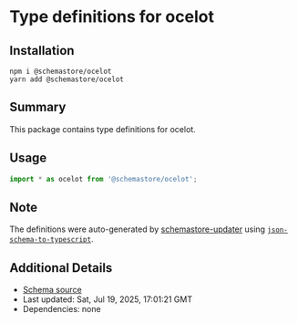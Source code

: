 # Type definitions for ocelot

## Installation

```
npm i @schemastore/ocelot
yarn add @schemastore/ocelot
```

## Summary

This package contains type definitions for ocelot.

## Usage

```ts
import * as ocelot from '@schemastore/ocelot';
```

## Note

The definitions were auto-generated by [schemastore-updater](https://github.com/ffflorian/schemastore-updater) using [`json-schema-to-typescript`](https://www.npmjs.com/package/json-schema-to-typescript).

## Additional Details

* [Schema source](https://github.com/SchemaStore/schemastore/tree/master/src/schemas/json/ocelot)
* Last updated: Sat, Jul 19, 2025, 17:01:21 GMT
* Dependencies: none
